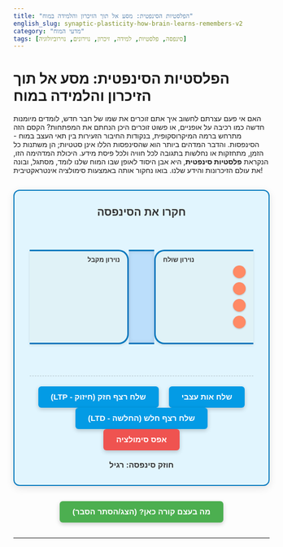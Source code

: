 ```yaml
---
title: "הפלסטיות הסינפטית: מסע אל תוך הזיכרון והלמידה במוח"
english_slug: synaptic-plasticity-how-brain-learns-remembers-v2
category: "מדעי המוח"
tags: [סינפסה, פלסטיות, למידה, זיכרון, נוירונים, נוירוביולוגיה]
---
```


# הפלסטיות הסינפטית: מסע אל תוך הזיכרון והלמידה במוח

האם אי פעם עצרתם לחשוב איך אתם זוכרים את שמו של חבר חדש, לומדים מיומנות חדשה כמו רכיבה על אופניים, או פשוט זוכרים היכן הנחתם את המפתחות? הקסם הזה מתרחש ברמה המיקרוסקופית, בנקודות החיבור הזעירות בין תאי העצב במוח - הסינפסות. והדבר המדהים ביותר הוא שהסינפסות הללו אינן סטטיות; הן משתנות כל הזמן, מתחזקות או נחלשות בתגובה לכל חוויה ולכל פיסת מידע. היכולת המדהימה הזו, הנקראת **פלסטיות סינפטית**, היא אבן היסוד לאופן שבו המוח שלנו לומד, מסתגל, ובונה את עולם הזיכרונות והידע שלנו. בואו נחקור אותה באמצעות סימולציה אינטראקטיבית!

<div id="synapse-simulation">
    <h2>חקרו את הסינפסה</h2>
    <div class="synapse-area">
        <div class="neuron pre-synaptic" id="pre-synaptic">
             <div class="neuron-label">נוירון שולח</div>
            <div class="vesicles-area">
                <div class="synaptic-vesicle"></div>
                <div class="synaptic-vesicle"></div>
                <div class="synaptic-vesicle"></div>
                <div class="synaptic-vesicle"></div>
            </div>
             <div class="signal-flow pre-signal"></div>
        </div>
        <div class="synaptic-cleft" id="synaptic-cleft">
             <div class="neurotransmitter-burst" id="neurotransmitter-burst"></div>
        </div>
        <div class="neuron post-synaptic" id="post-synaptic">
            <div class="neuron-label">נוירון מקבל</div>
            <div class="receptors-area" id="receptors-area">
                </div>
             <div class="signal-flow post-signal"></div>
             <div class="response-indicator" id="response-indicator"></div>
        </div>
    </div>
    <div class="controls">
        <button id="send-signal-btn">שלח אות עצבי</button>
        <button id="send-strong-series-btn">שלח רצף חזק (חיזוק - LTP)</button>
        <button id="send-weak-series-btn">שלח רצף חלש (החלשה - LTD)</button>
        <button id="reset-btn">אפס סימולציה</button>
        <div class="status">חוזק סינפסה: <span id="synapse-strength">רגיל</span></div>
    </div>
</div>

<style>
    :root {
        --neuron-color: #E0F2F7; /* Light Cyan */
        --cleft-color: #BBDEFB; /* Light Blue */
        --pre-synaptic-border: #0277BD; /* Dark Blue */
        --post-synaptic-border: #0288D1; /* Blue */
        --vesicle-color: #FF8A65; /* Light Salmon */
        --neurotransmitter-color: #81C784; /* Light Green */
        --receptor-color: #4DB6AC; /* Teal */
        --receptor-bound-color: #FFD54F; /* Amber */
        --signal-color: #FFEB3B; /* Yellow */
        --ltp-color-tint: #C8E6C9; /* Light Green Tint */
        --ltd-color-tint: #FFCDD2; /* Light Red Tint */
        --text-color: #333;
        --control-button-bg: #039BE5; /* Blue */
        --control-button-hover: #0277BD; /* Darker Blue */
        --reset-button-bg: #EF5350; /* Red */
        --reset-button-hover: #D32F2F; /* Darker Red */
    }

    #synapse-simulation {
        border: 2px solid var(--pre-synaptic-border);
        padding: 30px;
        margin: 30px 0;
        background-color: #E1F5FE; /* Extra Light Blue */
        border-radius: 12px;
        font-family: 'Heebo', sans-serif; /* Assuming Heebo is available or common */
        direction: rtl;
        text-align: right;
        box-shadow: 0 4px 15px rgba(0, 0, 0, 0.1);
        overflow: hidden; /* Ensure animations stay within bounds */
    }

    #synapse-simulation h2 {
        text-align: center;
        color: var(--text-color);
        margin-top: 0;
        margin-bottom: 30px;
    }

    .synapse-area {
        display: flex;
        align-items: center;
        justify-content: center;
        margin-bottom: 30px;
        position: relative;
        min-height: 250px; /* Increased height */
        transition: background-color 0.5s ease;
    }

    .neuron {
        width: 180px; /* Wider neurons */
        height: 150px; /* Taller neurons */
        border: 3px solid var(--pre-synaptic-border);
        border-radius: 20px; /* More rounded */
        display: flex;
        flex-direction: column;
        align-items: center;
        padding: 15px;
        background-color: var(--neuron-color);
        position: relative;
        box-shadow: 0 2px 5px rgba(0, 0, 0, 0.1);
        overflow: hidden; /* Clip internal elements */
    }

    .neuron-label {
        position: absolute;
        top: 10px;
        font-size: 0.9em;
        font-weight: bold;
        color: var(--text-color);
    }

    .pre-synaptic {
        border-right: none;
        border-top-right-radius: 0;
        border-bottom-right-radius: 0;
        align-items: flex-end;
        padding-right: 30px; /* More space for vesicles */
    }

    .post-synaptic {
        border-left: none;
        border-top-left-radius: 0;
        border-bottom-left-radius: 0;
        align-items: flex-start;
        padding-left: 30px; /* More space for receptors */
    }

    .synaptic-cleft {
        width: 60px; /* Wider cleft */
        height: 180px; /* Taller to match neurons */
        border-top: 3px solid var(--pre-synaptic-border);
        border-bottom: 3px solid var(--pre-synaptic-border);
        background-color: var(--cleft-color);
        position: relative;
        display: flex;
        justify-content: center;
        align-items: center;
        overflow: hidden;
         box-shadow: inset 0 0 8px rgba(0, 0, 0, 0.1);
    }

    .vesicles-area {
        position: absolute;
        right: 15px; /* Position within pre-synaptic */
        top: 50%;
        transform: translateY(-50%);
        display: flex;
        flex-direction: column;
        gap: 8px; /* Space between vesicles */
    }

    .synaptic-vesicle {
        width: 25px; /* Larger vesicles */
        height: 25px;
        background-color: var(--vesicle-color);
        border-radius: 50%;
        box-shadow: 0 1px 3px rgba(0, 0, 0, 0.2);
        transition: all 0.3s ease-in-out;
        position: relative; /* For fusion animation */
    }

    .synaptic-vesicle.fusing {
         animation: fuse-anim 0.3s ease-out forwards;
         opacity: 0; /* Disappear after fusion */
         transform: scale(1.2);
    }

    @keyframes fuse-anim {
        0% { transform: scale(1); opacity: 1; }
        100% { transform: scale(1.5); opacity: 0; }
    }

     .signal-flow {
         position: absolute;
         top: 50%;
         transform: translateY(-50%);
         height: 6px;
         background-color: var(--signal-color);
         box-shadow: 0 0 8px var(--signal-color);
         opacity: 0;
         transition: opacity 0.1s ease-out;
     }

    .pre-signal {
        left: 10px;
        width: 70%; /* Length within neuron */
        border-radius: 3px;
    }

    .post-signal {
        right: 10px;
        width: 70%; /* Length within neuron */
        border-radius: 3px;
    }

    .signal-flow.active {
        opacity: 1;
    }

    .neurotransmitter-burst {
        width: 0px; /* Start small */
        height: 0px;
        background-color: var(--neurotransmitter-color);
        border-radius: 50%;
        position: absolute;
        left: 50%;
        top: 50%;
        transform: translate(-50%, -50%) scale(0);
        opacity: 0;
         box-shadow: 0 0 10px var(--neurotransmitter-color);
    }

    .neurotransmitter-burst.active {
        animation: burst-anim 0.6s ease-out forwards; /* Longer, smoother burst */
    }

    @keyframes burst-anim {
        0% { transform: translate(-50%, -50%) scale(0); opacity: 0.9; width: 0; height: 0;}
        50% { opacity: 0.9; }
        100% { transform: translate(-50%, -50%) scale(1.5); opacity: 0; width: 60px; height: 60px;} /* Larger burst area */
    }

    .receptors-area {
        display: flex;
        flex-direction: column;
        gap: 10px; /* Space between receptors */
        position: absolute;
        left: 15px; /* Position within post-synaptic */
         top: 50%;
         transform: translateY(-50%);
    }

    .receptor {
        width: 20px; /* Larger receptors */
        height: 20px;
        background-color: var(--receptor-color);
        border-radius: 4px; /* Slightly rounded squares */
        opacity: 1;
        transition: background-color 0.2s ease-in-out, opacity 0.3s ease-in-out, transform 0.3s ease-in-out;
        box-shadow: 0 1px 3px rgba(0, 0, 0, 0.2);
    }

     .receptor.bound {
        background-color: var(--receptor-bound-color);
        transform: scale(1.1); /* Pop out slightly when bound */
        box-shadow: 0 0 8px var(--receptor-bound-color);
     }

    .response-indicator {
         position: absolute;
        bottom: 10px;
        right: 10px;
        font-size: 1em; /* Larger text */
        font-weight: bold;
        color: var(--signal-color); /* Use signal color */
        opacity: 0;
        transition: opacity 0.3s ease-in-out;
         text-shadow: 0 0 5px var(--signal-color);
    }

    .response-indicator.active {
        opacity: 1;
        animation: response-pulse 1s ease-out infinite;
    }

     @keyframes response-pulse {
         0% { transform: scale(1); opacity: 1; }
         50% { transform: scale(1.1); opacity: 0.8; }
         100% { transform: scale(1); opacity: 1; }
     }


    .controls {
        text-align: center;
        margin-top: 25px;
        padding-top: 20px;
        border-top: 1px dashed #B0BEC5; /* Light Grey Blue */
    }

    .controls button {
        margin: 0 8px; /* More space between buttons */
        padding: 12px 25px; /* Larger buttons */
        cursor: pointer;
        border: none;
        border-radius: 6px; /* More rounded */
        background-color: var(--control-button-bg);
        color: white;
        font-size: 1.1em; /* Larger font */
        font-weight: bold;
        transition: background-color 0.2s ease, transform 0.1s ease;
        box-shadow: 0 3px 8px rgba(0, 0, 0, 0.2);
    }

    .controls button:hover {
        background-color: var(--control-button-hover);
        transform: translateY(-1px); /* Slight lift effect */
    }
     .controls button:active {
         transform: translateY(1px); /* Press effect */
     }

     #reset-btn {
         background-color: var(--reset-button-bg);
     }
     #reset-btn:hover {
         background-color: var(--reset-button-hover);
     }


    .controls .status {
        margin-top: 20px;
        font-size: 1.1em;
        font-weight: bold;
        color: var(--text-color);
    }

    /* LTP State Styles */
    .synapse-area.ltp {
         background-color: var(--ltp-color-tint);
    }
     .synapse-area.ltp .post-synaptic .receptors-area {
         gap: 7px; /* Receptors can be denser */
     }
     .synapse-area.ltp .receptor {
         background-color: #66BB6A; /* Brighter Green */
         transform: scale(1.2); /* Larger receptors */
         box-shadow: 0 0 10px #66BB6A;
     }
     .synapse-area.ltp .synaptic-vesicle {
          background-color: #E57373; /* Reddish tint */
     }
    .synapse-area.ltp .neurotransmitter-burst.active {
         animation: burst-anim-ltp 0.6s ease-out forwards; /* Larger burst */
         box-shadow: 0 0 12px #81C784;
    }
     @keyframes burst-anim-ltp {
        0% { transform: translate(-50%, -50%) scale(0); opacity: 0.9; width: 0; height: 0;}
        50% { opacity: 0.9; }
        100% { transform: translate(-50%, -50%) scale(1.8); opacity: 0; width: 70px; height: 70px;}
     }
     .synapse-area.ltp .response-indicator.active {
          color: #4CAF50; /* Green response */
         text-shadow: 0 0 8px #4CAF50;
     }


    /* LTD State Styles */
    .synapse-area.ltd {
         background-color: var(--ltd-color-tint);
    }
     .synapse-area.ltd .post-synaptic .receptors-area {
         gap: 15px; /* Receptors are sparser */
         opacity: 0.8; /* Area looks less effective */
     }
     .synapse-area.ltd .receptor {
         background-color: #E57373; /* Muted Red */
         transform: scale(0.8); /* Smaller receptors */
         opacity: 0.6; /* Less responsive appearance */
          box-shadow: none;
     }
      .synapse-area.ltd .synaptic-vesicle {
          background-color: #FFB74D; /* Orangish tint */
     }
    .synapse-area.ltd .neurotransmitter-burst.active {
         animation: burst-anim-ltd 0.6s ease-out forwards; /* Smaller burst */
        box-shadow: 0 0 6px #81C784;
    }
     @keyframes burst-anim-ltd {
        0% { transform: translate(-50%, -50%) scale(0); opacity: 0.9; width: 0; height: 0;}
        50% { opacity: 0.9; }
        100% { transform: translate(-50%, -50%) scale(1.0); opacity: 0; width: 40px; height: 40px;}
     }
     .synapse-area.ltd .response-indicator.active {
          color: #FBC02D; /* Amber response */
         text-shadow: 0 0 6px #FBC02D;
     }


    #explanation-button {
        display: block;
        width: fit-content;
        margin: 30px auto;
        padding: 12px 25px;
        cursor: pointer;
        border: none;
        border-radius: 6px;
        background-color: #4CAF50; /* Green */
        color: white;
        font-size: 1.1em;
        font-weight: bold;
        transition: background-color 0.2s ease, transform 0.1s ease;
         box-shadow: 0 3px 8px rgba(0, 0, 0, 0.2);
    }

    #explanation-button:hover {
        background-color: #388E3C; /* Darker Green */
         transform: translateY(-1px);
    }
     #explanation-button:active {
         transform: translateY(1px);
     }

    #detailed-explanation {
        display: none; /* Initially hidden */
        margin-top: 30px;
        padding-top: 30px;
        border-top: 2px solid #B0BEC5;
        color: var(--text-color);
        line-height: 1.7;
        font-size: 1.1em;
    }

     #detailed-explanation h2, #detailed-explanation h3 {
         color: #0277BD; /* Dark Blue */
         margin-bottom: 15px;
         padding-bottom: 5px;
         border-bottom: 1px solid #E1F5FE;
     }

     #detailed-explanation h2 {
         font-size: 1.8em;
     }
     #detailed-explanation h3 {
         font-size: 1.4em;
     }

     #detailed-explanation p {
         margin-bottom: 20px;
         text-align: justify;
     }

      #detailed-explanation p strong {
          color: #01579B; /* Even Darker Blue */
      }
</style>

<button id="explanation-button">מה בעצם קורה כאן? (הצג/הסתר הסבר)</button>

<div id="detailed-explanation">
    <h2>הפלסטיות הסינפטית: צלילה לעומק</h2>

    <h3>נקודת המפגש: מהי סינפסה ואיך היא עובדת?</h3>
    <p>דמיינו את המוח כרשת עצומה של מיליארדי תאי עצב (נוירונים). כדי לתקשר, הנוירונים שולחים "אותות" זה לזה. נקודת המפגש והתקשורת המרכזית הזו נקראת **סינפסה**. סינפסה מורכבת בדרך כלל מקצהו של נוירון אחד (הנוירון ה**קדם-סינפטי**), מרווח זעיר ביניהם (ה**מרווח הסינפטי**), וקרום התא של הנוירון השני (הנוירון ה**בתר-סינפטי**).</p>
    <p>כאשר אות חשמלי מגיע לקצה הנוירון הקדם-סינפטי, הוא מורה ל**וסיקולות סינפטיות** (שלפוחיות זעירות) המכילות **נוירוטרנסמיטרים** (חומרים כימיים) להתמזג עם קרום התא ולשחרר את תכולתן אל המרווח הסינפטי. הנוירוטרנסמיטרים הללו חוצים במהירות את המרווח ונקשרים ל**רצפטורים** ספציפיים על קרום הנוירון הבתר-סינפטי. קישור זה הוא כמו מפתח שנכנס למנעול, והוא גורם לשינויים חשמליים או כימיים בנוירון המקבל, וכך האות ממשיך במסעו ברשת.</p>

    <h3>הגמישות המדהימה: הצגת מושג הפלסטיות הסינפטית</h3>
    <p>**פלסטיות סינפטית** היא היכולת של הסינפסות לשנות את ה"חוזק" או היעילות של התקשורת ביניהן. "חוזק" סינפסה מתייחס למידת ההשפעה של אות יחיד מהנוירון השולח על הנוירון המקבל. בסינפסה חזקה, אות קדם-סינפטי יחיד יגרום לתגובה חזקה בנוירון הבתר-סינפטי. בסינפסה חלשה, אותו אות יגרום לתגובה חלשה יותר או לא יגרום לתגובה כלל.</p>
    <p>שינויים אלו בחוזק הסינפסה אינם קבועים – הם דינמיים ויכולים להתרחש במהירות מפתיעה, כתגובה לפעילות העצבית שעוברת דרך הסינפסה. השינויים הללו, לחיזוק או החלשה של קשרים ספציפיים, הם הדרך שבה המוח מקודד מידע, יוצר זיכרונות, ולומד להגיב ביעילות לסביבה המשתנה.</p>

    <h3>מתחזקים יחד: Long-Term Potentiation (LTP) - חיזוק סינפטי ארוך-טווח</h3>
    <p>כששני נוירונים יורים יחד שוב ושוב (כלומר, הנוירון השולח מעביר אות, והנוירון המקבל מגיב לו או פעיל בו זמנית), הקשר הסינפטי ביניהם נוטה להתחזק באופן מתמשך. תהליך זה נקרא **LTP** (Long-Term Potentiation). לאחר חוויה של רצף אותות "חזק", הנוירון המקבל יהפוך לרגיש יותר לאותות עתידיים מאותו נוירון שולח. בסימולציה, רצף האותות ה"חזק" גורם לסינפסה להיכנס למצב LTP, בו היא מגיבה בעוצמה רבה יותר (למשל, על ידי הוספת רצפטורים או הגברת יעילותם), וכך מסלול המידע הזה במוח מתחזק. LTP נחשב למנגנון התאי המרכזי שעומד בבסיס רכישת זיכרונות חדשים ולמידה.</p>

    <h3>נחלשים בנפרד: Long-Term Depression (LTD) - היחלשות סינפטית ארוכת-טווח</h3>
    <p>מצד שני, פעילות סינפטית בתדירות נמוכה, או סוגים מסוימים של פעילות עצבית, יכולים לגרום דווקא ל**היחלשות** מתמשכת של הקשר הסינפטי. תהליך זה נקרא **LTD** (Long-Term Depression). בסימולציה, רצף אותות "חלש" גורם לסינפסה להיכנס למצב LTD, בו היא מגיבה בעוצמה פחותה לאותות עתידיים (למשל, על ידי הפחתת רצפטורים או הפחתת יעילותם). LTD חשוב לא פחות מ-LTP; הוא מאפשר לנו "לשכוח" מידע לא רלוונטי, לחדד מיומנויות מוטוריות על ידי היחלשות קשרים מיותרים, ולהתאים את הרשתות העצביות שלנו לשינויים בסביבה. הוא קריטי לאיזון וגמישות המוח.</p>

    <h3>מנגנונים בלב הסינפסה: איך זה קורה ברמה המולקולרית?</h3>
    <p>LTP ו-LTD מערבים שינויים מורכבים בתוך הנוירונים עצמם. לדוגמה, בסינפסות המשתמשות בנוירוטרנסמיטר גלוטמט (הנפוץ ביותר במוח), LTP לעיתים קרובות קשור להוספת רצפטורים מסוג AMPA לקרום הנוירון הבתר-סינפטי, מה שהופך אותו לרגיש יותר לגלוטמט. LTD יכול להיות קשור להסרת רצפטורי AMPA או שינוי בהם שהופך אותם לפחות יעילים. שינויים אלו הם תוצאה של מסלולים מורכבים בתוך התא, המושפעים מכניסת יוני סידן ופעילות של חלבונים שונים המבצעים את ה"שדרוגים" הסינפטיים.</p>

    <h3>הקשר הגדול: פלסטיות סינפטית, למידה וזיכרון</h3>
    <p>על פי עקרון יסוד בחקר המוח, המכונה לעיתים קרובות "חוק הב" (על שם דונלד הב): "נוירונים שיורים יחד, נקשרים יחד" (Neurons that fire together, wire together). כל למידה, כל זיכרון חדש, משקפים שינויים פיזיים ברשתות הסינפטיות במוח. זיכרונות מגובשים כדפוסים ספציפיים של סינפסות מחוזקות, בעוד ששכחה עשויה לערב היחלשות סינפטית. הבנה מעמיקה של הפלסטיות הסינפטית היא המפתח להבנת הדרך שבה אנו רוכשים ידע, יוצרים זיכרונות ומתאימים את עצמנו ללא הרף לעולם שמסביבנו.</p>

    <h3>חשיבות לבריאות: פלסטיות בבריאות ובמחלה</h3>
    <p>פלסטיות סינפטית תקינה חיונית לבריאות המוח לאורך כל החיים. היא מאפשרת התאוששות מסוימת מפציעות (כמו שבץ) על ידי יצירת נתיבי תקשורת חדשים. אולם, שיבושים בפלסטיות נקשרים למגוון רחב של הפרעות נוירולוגיות ופסיכיאטריות, כולל מחלת אלצהיימר (אובדן סינפסות וירידה בפלסטיות), אוטיזם, סכיזופרניה והתמכרות. חקר הפלסטיות פותח אפיקים חדשים לפיתוח טיפולים המכוונים לחיזוק או החלשה ספציפית של קשרים סינפטיים כדי להחזיר תפקוד תקין.</p>
</div>

<script>
    document.addEventListener('DOMContentLoaded', () => {
        const sendSignalBtn = document.getElementById('send-signal-btn');
        const sendStrongSeriesBtn = document.getElementById('send-strong-series-btn');
        const sendWeakSeriesBtn = document.getElementById('send-weak-series-btn');
        const resetBtn = document.getElementById('reset-btn');
        const preSynapticNeuron = document.getElementById('pre-synaptic');
        const postSynapticNeuron = document.getElementById('post-synaptic');
        const synapticCleft = document.getElementById('synaptic-cleft');
        const neurotransmitterBurst = document.getElementById('neurotransmitter-burst');
        const receptorsArea = document.getElementById('receptors-area');
        const responseIndicator = document.getElementById('response-indicator');
        const synapseArea = document.querySelector('.synapse-area');
        const synapseStrengthSpan = document.getElementById('synapse-strength');
        const explanationButton = document.getElementById('explanation-button');
        const detailedExplanation = document.getElementById('detailed-explanation');
        const preSignalFlow = preSynapticNeuron.querySelector('.pre-signal');
        const postSignalFlow = postSynapticNeuron.querySelector('.post-signal');

        let isSimulating = false; // Prevent multiple simulations running

        // Initial state
        let currentReceptorCount = 4; // Default number of receptors
        const maxReceptorCount = 6;
        const minReceptorCount = 2;
        let synapseState = 'normal'; // 'normal', 'ltp', 'ltd'

        // Function to update visual receptors based on count
        function updateReceptorVisuals() {
            receptorsArea.innerHTML = ''; // Clear existing receptors
            for (let i = 0; i < currentReceptorCount; i++) {
                const receptorDiv = document.createElement('div');
                receptorDiv.classList.add('receptor');
                 // Add visual state classes if needed (optional, CSS handles most)
                 // receptorDiv.classList.add(synapseState);
                receptorsArea.appendChild(receptorDiv);
            }
             // Update gap based on state (handled by CSS classes on synapseArea)
        }

        // Function to simulate vesicle movement and fusion
        function simulateVesicleFusion() {
             const vesicles = preSynapticNeuron.querySelectorAll('.synaptic-vesicle');
             if (vesicles.length > 0) {
                 const vesicleToFuse = vesicles[vesicles.length - 1]; // Fuse the last one
                 vesicleToFuse.classList.add('fusing');
                 setTimeout(() => {
                     vesicleToFuse.remove(); // Remove after animation
                     // Optionally add a new vesicle off-screen to replenish visual stock
                     const newVesicle = document.createElement('div');
                     newVesicle.classList.add('synaptic-vesicle');
                     // Position off-screen or further back initially
                     newVesicle.style.cssText = 'position: absolute; right: -20px; top: 50%; transform: translateY(-50%); opacity: 0;'; // Example, adjust as needed
                     preSynapticNeuron.querySelector('.vesicles-area').appendChild(newVesicle);
                     // Animate it back to position and opacity
                     setTimeout(() => {
                         newVesicle.style.cssText = ''; // Reset to CSS defined styles
                     }, 50); // Small delay before animating in
                 }, 300); // Match fusion animation duration
             }
        }


        // Function to simulate a single signal transmission with animations
        function simulateSignal(isSeries = false, seriesType = 'none') {
            if (isSimulating) return; // Prevent spamming
            isSimulating = true;

            // Reset keyframe animations by cloning (forces re-run)
            const oldBurst = neurotransmitterBurst;
            const newBurst = oldBurst.cloneNode(true);
            oldBurst.parentNode.replaceChild(newBurst, oldBurst);
            const currentNeurotransmitterBurst = newBurst;

            // Reset states
            responseIndicator.classList.remove('active');
            preSignalFlow.classList.remove('active');
            postSignalFlow.classList.remove('active');
            document.querySelectorAll('.receptor').forEach(rec => rec.classList.remove('bound'));

            // 1. Signal arrives at pre-synaptic neuron
            preSignalFlow.classList.add('active');
            simulateVesicleFusion(); // Animate vesicle fusion

            setTimeout(() => {
                preSignalFlow.classList.remove('active');

                // 2. Neurotransmitter burst into cleft
                currentNeurotransmitterBurst.classList.add('active');

                // 3. Neurotransmitters bind to receptors
                setTimeout(() => {
                    const receptors = document.querySelectorAll('.receptor');
                    let boundCount = 0;
                    const bindingProbability = synapseState === 'ltp' ? 0.9 : synapseState === 'ltd' ? 0.4 : 0.6; // Higher chance in LTP, lower in LTD

                    receptors.forEach(rec => {
                        if (Math.random() < bindingProbability) {
                            rec.classList.add('bound');
                            boundCount++;
                        }
                    });

                    // 4. Post-synaptic response (graded)
                    const responseThreshold = synapseState === 'ltp' ? Math.max(1, currentReceptorCount * 0.3) : synapseState === 'ltd' ? Math.max(1, currentReceptorCount * 0.6) : Math.max(1, currentReceptorCount * 0.4); // Lower threshold in LTP, higher in LTD
                    const maxResponseIntensity = currentReceptorCount;

                    if (boundCount >= responseThreshold) {
                         responseIndicator.textContent = 'תגובה!'; // Or a visual intensity bar
                         responseIndicator.classList.add('active');
                         postSignalFlow.classList.add('active');
                    } else {
                        responseIndicator.textContent = 'אין תגובה מספקת';
                         // Keep indicator visible briefly to show lack of response? Or just leave it off. Let's leave off for clearer feedback.
                         // responseIndicator.classList.add('active'); // Optional: show "no response" text briefly
                         // setTimeout(() => responseIndicator.classList.remove('active'), 500);
                    }


                    // End of simulation cycle
                    setTimeout(() => {
                         postSignalFlow.classList.remove('active');
                         // Reset receptor bound state after a brief moment if not in a series
                         if (!isSeries) {
                            document.querySelectorAll('.receptor').forEach(rec => rec.classList.remove('bound'));
                         }
                        isSimulating = false; // Allow next signal
                    }, 400); // Keep bound state visible briefly

                }, 300); // Delay after burst appears

            }, 200); // Delay for pre-signal flow


        }

        // Function to update synapse strength state (LTP/LTD)
        function updateSynapseState(type) {
            synapseArea.classList.remove('ltp', 'ltd');
            synapseState = type; // Update JS state variable

            if (type === 'ltp') {
                synapseArea.classList.add('ltp');
                synapseStrengthSpan.textContent = 'חזק (LTP)';
                 if (currentReceptorCount < maxReceptorCount) currentReceptorCount++; // Add a receptor
            } else if (type === 'ltd') {
                synapseArea.classList.add('ltd');
                synapseStrengthSpan.textContent = 'חלש (LTD)';
                 if (currentReceptorCount > minReceptorCount) currentReceptorCount--; // Remove a receptor
            } else { // normal
                synapseStrengthSpan.textContent = 'רגיל';
                currentReceptorCount = 4; // Reset to default
            }
            updateReceptorVisuals(); // Update visual representation
        }


        // --- Event Listeners ---
        sendSignalBtn.addEventListener('click', () => {
            simulateSignal();
             // Single signal doesn't change long-term strength in this simple model
             // updateSynapseState('normal'); // Keep normal state explicitly if needed
        });

        sendStrongSeriesBtn.addEventListener('click', () => {
             if (isSimulating) return;

             let seriesCount = 0;
             const totalSeries = 6; // Number of rapid signals for LTP
             const intervalTime = 250; // Time between signals in series

             const seriesInterval = setInterval(() => {
                 if (seriesCount < totalSeries) {
                     simulateSignal(true, 'ltp'); // Simulate signal, indicate it's part of a series
                     seriesCount++;
                 } else {
                     clearInterval(seriesInterval);
                     // Allow last animation to finish before updating state
                     setTimeout(() => {
                         updateSynapseState('ltp');
                         // Reset bound state visually after series applies
                          document.querySelectorAll('.receptor').forEach(rec => rec.classList.remove('bound'));
                     }, 800); // Wait for last signal animation
                 }
             }, intervalTime);
        });

         sendWeakSeriesBtn.addEventListener('click', () => {
             if (isSimulating) return;

             let seriesCount = 0;
             const totalSeries = 8; // More signals, or slower/weaker signals for LTD
             const intervalTime = 400; // Slower succession

             const seriesInterval = setInterval(() => {
                 if (seriesCount < totalSeries) {
                     simulateSignal(true, 'ltd'); // Simulate signal
                     seriesCount++;
                 } else {
                     clearInterval(seriesInterval);
                      // Allow last animation to finish before updating state
                     setTimeout(() => {
                        updateSynapseState('ltd');
                         // Reset bound state visually after series applies
                         document.querySelectorAll('.receptor').forEach(rec => rec.classList.remove('bound'));
                     }, 800); // Wait for last signal animation
                 }
             }, intervalTime);
         });

         resetBtn.addEventListener('click', () => {
              if (isSimulating) return;
             updateSynapseState('normal');
             // Ensure all animations/states are reset visually
             neurotransmitterBurst.classList.remove('active');
             responseIndicator.classList.remove('active');
             preSignalFlow.classList.remove('active');
             postSignalFlow.classList.remove('active');
             document.querySelectorAll('.receptor').forEach(rec => rec.classList.remove('bound'));
              // Reset vesicle positions (can be tricky with cloning, manual reset might be needed if we added complex vesicle positions)
              // For now, let updateReceptorVisuals handle receptor refresh and assume vesicles replenish off-screen.
         });


        // Explanation button functionality (unchanged)
        explanationButton.addEventListener('click', () => {
            if (detailedExplanation.style.display === 'none' || detailedExplanation.style.display === '') {
                detailedExplanation.style.display = 'block';
                 explanationButton.textContent = 'הסתר הסבר מפורט';
            } else {
                detailedExplanation.style.display = 'none';
                 explanationButton.textContent = 'מה בעצם קורה כאן? (הצג/הסתר הסבר)';
            }
        });

         // Initialize simulation display
         updateSynapseState('normal'); // Set initial state and create receptors
    });
</script>
---
```